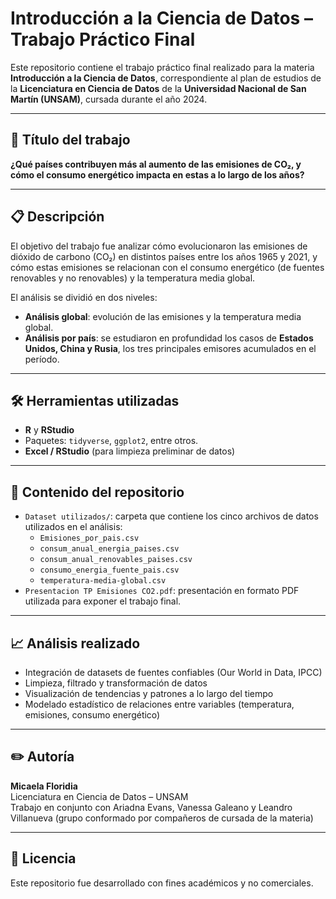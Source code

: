 # Introducción a la Ciencia de Datos – Trabajo Práctico Final

Este repositorio contiene el trabajo práctico final realizado para la materia **Introducción a la Ciencia de Datos**, correspondiente al plan de estudios de la **Licenciatura en Ciencia de Datos** de la **Universidad Nacional de San Martín (UNSAM)**, cursada durante el año 2024.

---

## 📌 Título del trabajo

**¿Qué países contribuyen más al aumento de las emisiones de CO₂, y cómo el consumo energético impacta en estas a lo largo de los años?**

---

## 📋 Descripción

El objetivo del trabajo fue analizar cómo evolucionaron las emisiones de dióxido de carbono (CO₂) en distintos países entre los años 1965 y 2021, y cómo estas emisiones se relacionan con el consumo energético (de fuentes renovables y no renovables) y la temperatura media global.

El análisis se dividió en dos niveles:

- **Análisis global**: evolución de las emisiones y la temperatura media global.
- **Análisis por país**: se estudiaron en profundidad los casos de **Estados Unidos, China y Rusia**, los tres principales emisores acumulados en el período.

---

## 🛠 Herramientas utilizadas

- **R** y **RStudio**
- Paquetes: `tidyverse`, `ggplot2`, entre otros.
- **Excel / RStudio** (para limpieza preliminar de datos)

---

## 📂 Contenido del repositorio

- `Dataset utilizados/`: carpeta que contiene los cinco archivos de datos utilizados en el análisis:
  - `Emisiones_por_pais.csv`
  - `consum_anual_energia_paises.csv`
  - `consum_anual_renovables_paises.csv`
  - `consumo_energia_fuente_pais.csv`
  - `temperatura-media-global.csv`
- `Presentacion TP Emisiones CO2.pdf`: presentación en formato PDF utilizada para exponer el trabajo final.

---

## 📈 Análisis realizado

- Integración de datasets de fuentes confiables (Our World in Data, IPCC)
- Limpieza, filtrado y transformación de datos
- Visualización de tendencias y patrones a lo largo del tiempo
- Modelado estadístico de relaciones entre variables (temperatura, emisiones, consumo energético)

---

## ✏️ Autoría

**Micaela Floridia**  
Licenciatura en Ciencia de Datos – UNSAM  
Trabajo en conjunto con Ariadna Evans, Vanessa Galeano y Leandro Villanueva (grupo conformado por compañeros de cursada de la materia)

---

## 📎 Licencia

Este repositorio fue desarrollado con fines académicos y no comerciales.
